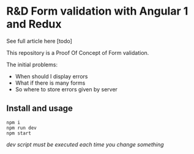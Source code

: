 # R&D Form validation with Angular 1 and Redux

See full article here [todo]

This repository is a Proof Of Concept of Form validation.

The initial problems:

* When should I display errors
* What if there is many forms
* So where to store errors given by server

## Install and usage

```
npm i
npm run dev
npm start
```

_dev script must be executed each time you change something_
